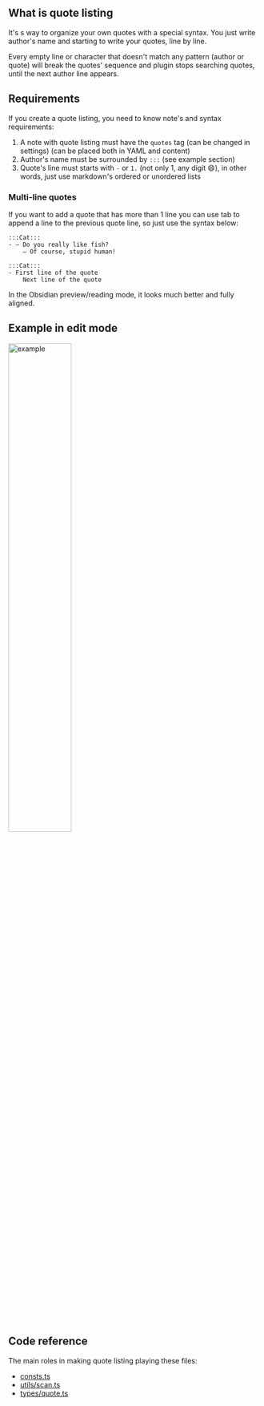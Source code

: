 ## What is quote listing
It's s way to organize your own quotes with a special syntax. You just write author's name and starting to write your 
quotes, line by line. 

Every empty line or character that doesn't match any pattern (author or quote) will break the 
quotes' sequence and plugin stops searching quotes, until the next author line appears.

## Requirements
If you create a quote listing, you need to know note's and syntax requirements:

1. A note with quote listing must have the `quotes` tag (can be changed in settings) (can be placed both in YAML 
and content)
2. Author's name must be surrounded by `:::` (see example section)
3. Quote's line must starts with `-` or `1.` (not only 1, any digit 😄), in other words, just use markdown's ordered 
or unordered lists

### Multi-line quotes
If you want to add a quote that has more than 1 line you can use tab to append a line to the previous quote line, 
so just use the syntax below:

```
:::Cat:::
- — Do you really like fish?
	— Of course, stupid human!
```

```
:::Cat:::
- First line of the quote
	Next line of the quote
```

In the Obsidian preview/reading mode, it looks much better and fully aligned.

## Example in edit mode
<img src="https://i.imgur.com/WPx7xZv.png" alt="example" width="50%"/> 

## Code reference
The main roles in making quote listing playing these files:

- [consts.ts](https://github.com/ka1tzyu/local-quotes/blob/master/src/consts.ts)
- [utils/scan.ts](https://github.com/ka1tzyu/local-quotes/blob/master/src/utils/scan.ts)
- [types/quote.ts](https://github.com/ka1tzyu/local-quotes/blob/master/src/types/quote.ts)
